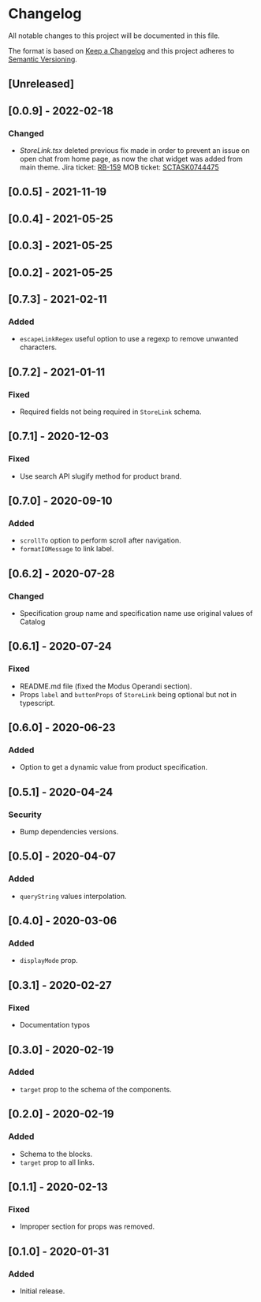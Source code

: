 # Changelog

All notable changes to this project will be documented in this file.

The format is based on [Keep a Changelog](http://keepachangelog.com/en/1.0.0/)
and this project adheres to [Semantic Versioning](http://semver.org/spec/v2.0.0.html).

## [Unreleased]

## [0.0.9] - 2022-02-18

### Changed

- *StoreLink.tsx* deleted previous fix made in order to prevent an issue on open chat from home page, as now the chat widget was added from main theme.
  Jira ticket: [RB-159](https://whirlpoolgtm.atlassian.net/browse/RB-159)
  MOB ticket: [SCTASK0744475](https://whirlpool.service-now.com/nav_to.do?uri=sc_task.do?sys_id=508061191be941906147a688b04bcb48%26sysparm_view=RPTfdcf17dd1b00c198f845a687b04bcbff)

## [0.0.5] - 2021-11-19

## [0.0.4] - 2021-05-25

## [0.0.3] - 2021-05-25

## [0.0.2] - 2021-05-25

## [0.7.3] - 2021-02-11
### Added
- `escapeLinkRegex` useful option to use a regexp to remove unwanted characters.

## [0.7.2] - 2021-01-11
### Fixed
- Required fields not being required in `StoreLink` schema.

## [0.7.1] - 2020-12-03
### Fixed
- Use search API slugify method for product brand.

## [0.7.0] - 2020-09-10
### Added
- `scrollTo` option to perform scroll after navigation.
- `formatIOMessage` to link label.

## [0.6.2] - 2020-07-28
### Changed
- Specification group name and specification name use original values of Catalog

## [0.6.1] - 2020-07-24
### Fixed
- README.md file (fixed the Modus Operandi section).
- Props `label` and `buttonProps` of `StoreLink`  being optional but not in typescript.

## [0.6.0] - 2020-06-23
### Added
- Option to get a dynamic value from product specification.

## [0.5.1] - 2020-04-24
### Security
- Bump dependencies versions.

## [0.5.0] - 2020-04-07
### Added
- `queryString` values interpolation.

## [0.4.0] - 2020-03-06
### Added
- `displayMode` prop.

## [0.3.1] - 2020-02-27

### Fixed
- Documentation typos 

## [0.3.0] - 2020-02-19
### Added
- `target` prop to the schema of the components.

## [0.2.0] - 2020-02-19
### Added
- Schema to the blocks.
- `target` prop to all links.

## [0.1.1] - 2020-02-13
### Fixed
- Improper section for props was removed.

## [0.1.0] - 2020-01-31
### Added
- Initial release.
